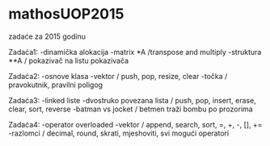 # mathosUOP2015
zadaće za 2015 godinu

Zadaća1:
  -dinamička alokacija
  -matrix *A /transpose and multiply
  -struktura **A / pokazivač na listu pokazivača

Zadaća2:
  -osnove klasa
  -vektor / push, pop, resize, clear
  -točka / pravokutnik, pravilni poligog

Zadaća3:
  -linked liste
  -dvostruko povezana lista / push, pop, insert, erase, clear, sort, reverse
  -batman vs jocket / betmen traži bombu po prozorima

Zadaća4:
  -operator overloaded
  -vektor / append, search, sort, =, +, -, [], +=
  -razlomci / decimal, round, skrati, mjeshoviti, svi mogući operatori
  
